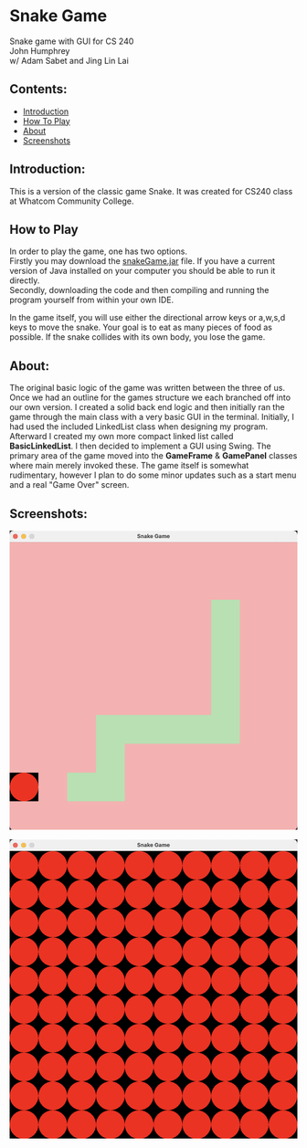 # Snake Game
Snake game with GUI for CS 240 <br>
John Humphrey<br>
w/ Adam Sabet and Jing Lin Lai

## Contents:
- [Introduction](##Introduction)<br>
- [How To Play](##HowToPlay)<br>
- [About](##About)<br>
- [Screenshots](##Screenshots)

## Introduction:
This is a version of the classic game Snake. It was created for CS240 class at Whatcom Community College.

## How to Play
In order to play the game, one has two options. <br>
Firstly you may download the [snakeGame.jar](snakeGame.jar) file. If you have a current version of Java installed on your computer you should be able to run it directly. <br>
Secondly, downloading the code and then compiling and running the program yourself from within your own IDE.

In the game itself, you will use either the directional arrow keys or a,w,s,d keys to move the snake. Your goal is to eat as many pieces of food as possible. If the snake collides with its own body, you lose the game.

## About:

The original basic logic of the game was written between the three of us. Once we had an outline for the games structure we each branched off into our own version.
I created a solid back end logic and then initially ran the game through the main class with a very basic GUI in the terminal. 
Initially, I had used the included LinkedList class when designing my program. Afterward I created my own more compact linked list called **BasicLinkedList**.
I then decided to implement a GUI using Swing. The primary area of the game moved into the **GameFrame** & **GamePanel** classes where main merely invoked these.
The game itself is somewhat rudimentary, however I plan to do some minor updates such as a start menu and a real "Game Over" screen.

## Screenshots:

![Screenshot 2025-01-28 at 9.19.41 PM.png](documentation%2FScreenshot%202025-01-28%20at%209.19.41%20PM.png)

![Screenshot 2025-01-28 at 9.20.18 PM.png](documentation%2FScreenshot%202025-01-28%20at%209.20.18%20PM.png)